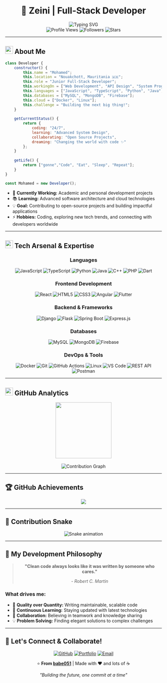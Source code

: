 <div align="center">

# 🚀 Zeini | Full-Stack Developer

<img src="https://readme-typing-svg.herokuapp.com?font=Fira+Code&size=22&duration=4000&pause=1000&color=00D9FF&center=true&vCenter=true&width=600&lines=Welcome+to+my+GitHub+Profile!;Full-Stack+Developer+from+Mauritania;Building+Amazing+Web+Applications;Always+Learning+New+Technologies!" alt="Typing SVG" />

</div>
<!-- Profile Counter -->
<div align="center">
  <img src="https://komarev.com/ghpvc/?username=babe051&color=blueviolet&style=for-the-badge&label=PROFILE+VIEWS" alt="Profile Views"/>
  <img src="https://img.shields.io/github/followers/babe051?logo=github&style=for-the-badge&color=0969da&labelColor=302d41" alt="Followers"/>
  <img src="https://img.shields.io/github/stars/babe051?logo=github&style=for-the-badge&color=ee6a70&labelColor=302d41" alt="Stars"/>
</div>

---

## <img src="https://media.giphy.com/media/hvRJCLFzcasrR4ia7z/giphy.gif" width="25px"> About Me

```javascript
class Developer {
    constructor() {
        this.name = "Mohamed";
        this.location = "Nouakchott, Mauritania 🇲🇷";
        this.role = "Junior Full-Stack Developer";
        this.workingOn = ["Web Development", "API Design", "System Programming", "Mobile Application"];
        this.languages = ["JavaScript", "TypeScript", "Python", "Java", "C++", "PHP", "Dart"];
        this.databases = ["MySQL", "MongoDB", "Firebase"];
        this.cloud = ["Docker", "Linux"];
        this.challenge = "Building the next big thing!";
    }
    
    getCurrentStatus() {
        return {
            coding: "24/7",
            learning: "Advanced System Design",
            collaborating: "Open Source Projects",
            dreaming: "Changing the world with code ✨"
        };
    }
    
    getLife() {
        return ["gonne","Code", "Eat", "Sleep", "Repeat"];
    }
}

const Mohamed = new Developer();
```

- 🔭 **Currently Working:** Academic and personal development projects
- 📚 **Learning:** Advanced software architecture and cloud technologies
- 💡 **Goal:** Contributing to open-source projects and building impactful applications
- ⚡ **Hobbies:** Coding, exploring new tech trends, and connecting with developers worldwide

---

## <img src="https://media2.giphy.com/media/QssGEmpkyEOhBCb7e1/giphy.gif?cid=ecf05e47a0n3gi1bfqntqmob8g9aid1oyj2wr3ds3mg700bl&rid=giphy.gif" width="25px"> Tech Arsenal & Expertise

<div align="center">

### **Languages**
![JavaScript](https://img.shields.io/badge/JavaScript-F7DF1E?style=for-the-badge&logo=javascript&logoColor=black)
![TypeScript](https://img.shields.io/badge/TypeScript-3178C6?style=for-the-badge&logo=typescript&logoColor=white)
![Python](https://img.shields.io/badge/Python-3776AB?style=for-the-badge&logo=python&logoColor=white)
![Java](https://img.shields.io/badge/Java-ED8B00?style=for-the-badge&logo=openjdk&logoColor=white)
![C++](https://img.shields.io/badge/C++-00599C?style=for-the-badge&logo=cplusplus&logoColor=white)
![PHP](https://img.shields.io/badge/PHP-777BB4?style=for-the-badge&logo=php&logoColor=white)
![Dart](https://img.shields.io/badge/Dart-0175C2?style=for-the-badge&logo=dart&logoColor=white)

### **Frontend Development**
![React](https://img.shields.io/badge/React-61DAFB?style=for-the-badge&logo=react&logoColor=black)
![HTML5](https://img.shields.io/badge/HTML5-E34F26?style=for-the-badge&logo=html5&logoColor=white)
![CSS3](https://img.shields.io/badge/CSS3-1572B6?style=for-the-badge&logo=css3&logoColor=white)
![Angular](https://img.shields.io/badge/Angular-DD0031?style=for-the-badge&logo=angular&logoColor=white)
![Flutter](https://img.shields.io/badge/Flutter-02569B?style=for-the-badge&logo=flutter&logoColor=white)

### **Backend & Frameworks**
![Django](https://img.shields.io/badge/Django-092E20?style=for-the-badge&logo=django&logoColor=white)
![Flask](https://img.shields.io/badge/Flask-000000?style=for-the-badge&logo=flask&logoColor=white)
![Spring Boot](https://img.shields.io/badge/Spring_Boot-6DB33F?style=for-the-badge&logo=spring-boot&logoColor=white)
![Express.js](https://img.shields.io/badge/Express.js-000000?style=for-the-badge&logo=express&logoColor=white)

### **Databases**
![MySQL](https://img.shields.io/badge/MySQL-4479A1?style=for-the-badge&logo=mysql&logoColor=white)
![MongoDB](https://img.shields.io/badge/MongoDB-47A248?style=for-the-badge&logo=mongodb&logoColor=white)
![Firebase](https://img.shields.io/badge/Firebase-FFCA28?style=for-the-badge&logo=firebase&logoColor=black)


### **DevOps & Tools**
![Docker](https://img.shields.io/badge/Docker-2496ED?style=for-the-badge&logo=docker&logoColor=white)
![Git](https://img.shields.io/badge/Git-F05032?style=for-the-badge&logo=git&logoColor=white)
![GitHub Actions](https://img.shields.io/badge/GitHub_Actions-2088FF?style=for-the-badge&logo=github-actions&logoColor=white)
![Linux](https://img.shields.io/badge/Linux-FCC624?style=for-the-badge&logo=linux&logoColor=black)
![VS Code](https://img.shields.io/badge/VS_Code-007ACC?style=for-the-badge&logo=visual-studio-code&logoColor=white)
![REST API](https://img.shields.io/badge/REST_API-FF6C37?style=for-the-badge&logo=fastapi&logoColor=white)
![Postman](https://img.shields.io/badge/Postman-FF6C37?style=for-the-badge&logo=postman&logoColor=white)

</div>

---

<!-- GitHub Statistics with Enhanced Visuals -->
## <img src="https://media.giphy.com/media/iY8CRBdQXODJSCERIr/giphy.gif" width="25px"> GitHub Analytics

<div align="center">
  <img height="180em" src="https://github-readme-stats.vercel.app/api?username=babe051&show_icons=true&theme=radical">
<!--   <img height="180em" src="https://github-readme-stats-sigma-five.vercel.app/api?username=babe051&show_icons=true&theme=radical&include_all_commits=true&count_private=true&hide_border=true&bg_color=0D1117&title_color=F85D7F&icon_color=F8D866&text_color=FFFFFF"/> -->
  <!-- <img height="180em" src="https://github-readme-stats-sigma-five.vercel.app/api/top-langs/?username=babe051&layout=compact&langs_count=10&theme=radical&hide_border=true&bg_color=0D1117&title_color=F85D7F&text_color=FFFFFF"/> -->
</div>

<br>

<!-- <div align="center">
  <img src="https://github-readme-streak-stats.herokuapp.com/?user=babe051&theme=radical&hide_border=true&background=0D1117&stroke=F85D7F&ring=F8D866&fire=F85D7F&currStreakLabel=FFFFFF" alt="GitHub Streak"/>
</div> -->

<!-- Activity Graph -->
<div align="center">
  <img src="https://github-readme-activity-graph.vercel.app/graph?username=babe051&theme=redical&hide_border=true&bg_color=0D1117&color=F8D866&line=F85D7F&point=FFFFFF" alt="Contribution Graph"/>
</div>

---

<!-- Trophy Section -->
## 🏆 GitHub Achievements

<div align="center">
  <img src="https://github-profile-trophy.vercel.app/?username=babe051&theme=radical&no-frame=true&no-bg=true&margin-w=4&row=2&column=4" />
</div>

---

## 🐍 Contribution Snake

<div align="center">
  <img src="https://raw.githubusercontent.com/babe051/babe051/output/snake.svg" alt="Snake animation" />
</div>

---

## 🌟 My Development Philosophy

<div align="center">

> **"Clean code always looks like it was written by someone who cares."**
> 
> *- Robert C. Martin*

</div>

### What drives me:
- 🎯 **Quality over Quantity:** Writing maintainable, scalable code
- 🚀 **Continuous Learning:** Staying updated with latest technologies
- 🤝 **Collaboration:** Believing in teamwork and knowledge sharing
- 💡 **Problem Solving:** Finding elegant solutions to complex challenges

---


## 🤝 Let's Connect & Collaborate!

<div align="center">

[![GitHub](https://img.shields.io/badge/GitHub-100000?style=for-the-badge&logo=github&logoColor=white)](https://github.com/babe051)
[![Portfolio](https://img.shields.io/badge/Portfolio-FF5722?style=for-the-badge&logo=todoist&logoColor=white)](#)
[![Email](https://img.shields.io/badge/Email-D14836?style=for-the-badge&logo=gmail&logoColor=white)](mailto:zeini.cheikh.dev@gmail.com)

<!-- ---

### 💭 Random Dev Quote
![](https://quotes-github-readme.vercel.app/api?type=horizontal&theme=tokyonight)

--- -->

⭐️ **From [babe051](https://github.com/babe051)** | Made with ❤️ and lots of ☕

*"Building the future, one commit at a time"*

</div>
